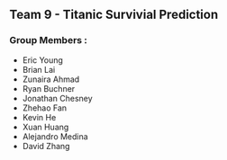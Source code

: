 ## Team 9 - Titanic Survivial Prediction

### Group Members :

* Eric Young
* Brian Lai
* Zunaira Ahmad
* Ryan Buchner
* Jonathan Chesney
* Zhehao Fan
* Kevin He
* Xuan Huang
* Alejandro Medina
* David Zhang
